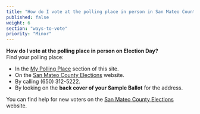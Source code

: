 ```yaml
---
title: "How do I vote at the polling place in person in San Mateo County?"
published: false
weight: 6
section: "ways-to-vote"
priority: "Minor"
---
```


**How do I vote at the polling place in person on Election Day?**  
Find your polling place:  
- In the [My Polling Place](#section-my-polling-place) section of this site.  
- On the [San Mateo County Elections](https://www.shapethefuture.org/MyElectionMaterials/) website.  
- By calling (650) 312-5222.  
- By looking on the **back cover of your Sample Ballot** for the address.  

You can find help for new voters on the [San Mateo County Elections](https://www.shapethefuture.org/voterregistration/firsttimevoters/) website.  
